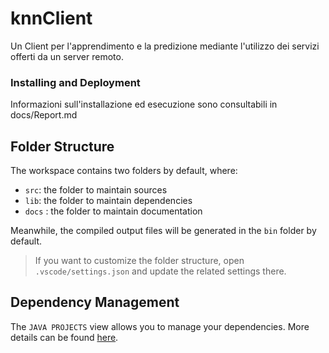 # knnClient

Un Client per l'apprendimento e la predizione mediante l'utilizzo dei servizi offerti da un server remoto.

### Installing and Deployment

Informazioni sull'installazione ed esecuzione sono consultabili in docs/Report.md

## Folder Structure

The workspace contains two folders by default, where:

- `src`: the folder to maintain sources
- `lib`: the folder to maintain dependencies
- `docs` : the folder to maintain documentation


Meanwhile, the compiled output files will be generated in the `bin` folder by default.

> If you want to customize the folder structure, open `.vscode/settings.json` and update the related settings there.

## Dependency Management

The `JAVA PROJECTS` view allows you to manage your dependencies. More details can be found [here](https://github.com/microsoft/vscode-java-dependency#manage-dependencies).
